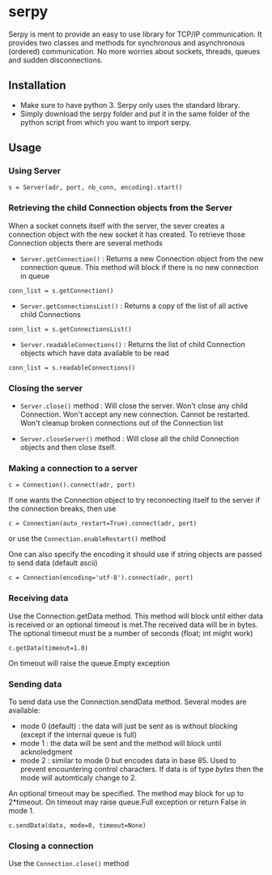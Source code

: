 # serpy
Serpy is ment to provide an easy to use library for TCP/IP communication. It provides two classes and methods for synchronous and asynchronous (ordered) communication. No more worries about sockets, threads, queues and sudden disconnections.

## Installation
 - Make sure to have python 3. Serpy only uses the standard library.
 - Simply download the serpy folder and put it in the same folder of the python script from which you want to import serpy.
 
## Usage
### Using Server
```Python3
s = Server(adr, port, nb_conn, encoding).start()
```
### Retrieving the child Connection objects from the Server
When a socket connets itself with the server, the sever creates a connection object with the new socket it has created. To retrieve those Connection objects there are several methods
 - `Server.getConnection()` :
 Returns a new Connection object from the new connection queue. This method will block if there is no new connection in queue
 ```Python3
conn_list = s.getConnection()
```
 - `Server.getConnectionsList()` :
 Returns a copy of the list of all active child Connections
 ```Python3
conn_list = s.getConnectionsList()
```
 - `Server.readableConnections()` : 
 Returns the list of child Connection objects which have data available to be read
  ```Python3
conn_list = s.readableConnections()
```

### Closing the server
 - `Server.close()` method : Will close the server. Won't close any child Connection. Won't accept any new connection. Cannot be restarted. Won't cleanup broken connections out of the Connection list

 - `Server.closeServer()` method : Will close all the child Connection objects and then close itself.

### Making a connection to a server

```Python3
c = Connection().connect(adr, port)
```
If one wants the Connection object to try reconnecting itself to the server if the connection breaks, then use
```Python3
c = Connection(auto_restart=True).connect(adr, port)
```
or use the `Connection.enableRestart()` method

One can also specify the encoding it should use if string objects are passed to send data (default ascii)
```Python3
c = Connection(encoding='utf-8').connect(adr, port)
```

### Receiving data
Use the Connection.getData method. This method will block until either data is received or an optional timeout is met.The received data will be in bytes.
The optional timeout must be a number of seconds (float; int might work)
```Python3
c.getData(timeout=1.0)
```
On timeout will raise the queue.Empty exception

### Sending data
To send data use the Connection.sendData method. Several modes are available:
 - mode 0 (default) : the data will just be sent as is without blocking (except if the internal queue is full)
 - mode 1 : the data will be sent and the method will block until acknoledgment
 - mode 2 : similar to mode 0 but encodes data in base 85. Used to prevent encountering control characters. If data is of type *bytes* then the mode will automticaly change to 2.
 
An optional timeout may be specified. The method may block for up to 2\*timeout. On timeout may raise queue.Full exception or return False in mode 1.
```Python3
c.sendData(data, mode=0, timeout=None)
```

### Closing a connection
Use the `Connection.close()` method


